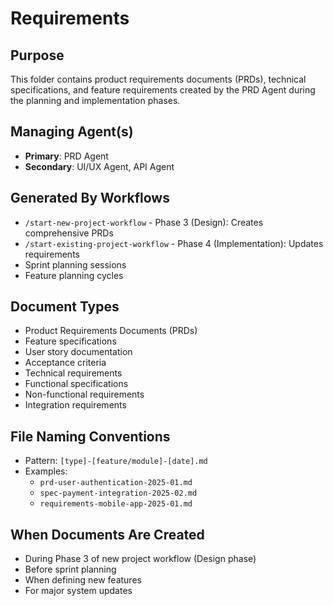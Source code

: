 # Requirements

## Purpose
This folder contains product requirements documents (PRDs), technical specifications, and feature requirements created by the PRD Agent during the planning and implementation phases.

## Managing Agent(s)
- **Primary**: PRD Agent
- **Secondary**: UI/UX Agent, API Agent

## Generated By Workflows
- `/start-new-project-workflow` - Phase 3 (Design): Creates comprehensive PRDs
- `/start-existing-project-workflow` - Phase 4 (Implementation): Updates requirements
- Sprint planning sessions
- Feature planning cycles

## Document Types
- Product Requirements Documents (PRDs)
- Feature specifications
- User story documentation
- Acceptance criteria
- Technical requirements
- Functional specifications
- Non-functional requirements
- Integration requirements

## File Naming Conventions
- Pattern: `[type]-[feature/module]-[date].md`
- Examples: 
  - `prd-user-authentication-2025-01.md`
  - `spec-payment-integration-2025-02.md`
  - `requirements-mobile-app-2025-01.md`

## When Documents Are Created
- During Phase 3 of new project workflow (Design phase)
- Before sprint planning
- When defining new features
- For major system updates